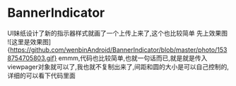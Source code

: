 # BannerIndicator
UI妹纸设计了新的指示器样式就画了一个上传上来了,这个也比较简单
先上效果图
![这里是效果图]{https://github.com/wenbinAndroid/BannerIndicator/blob/master/photo/1538754705803.gif}
emmm,代码也比较简单,也就一句话而已,就是就是传入viewpager对象就可以了,我也就不复制出来了,间距和圆的大小是可以自己控制的,详细的可以看下代码里面
